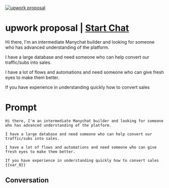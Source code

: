 
[![upwork proposal](https://flow-prompt-covers.s3.us-west-1.amazonaws.com/icon/Minimalist/i14.png)](https://gptcall.net/chat.html?data=%7B%22contact%22%3A%7B%22id%22%3A%22zs-Y-mc7Bn_KD78Gc020K%22%2C%22flow%22%3Atrue%7D%7D)
# upwork proposal | [Start Chat](https://gptcall.net/chat.html?data=%7B%22contact%22%3A%7B%22id%22%3A%22zs-Y-mc7Bn_KD78Gc020K%22%2C%22flow%22%3Atrue%7D%7D)
Hi there, I'm an intermediate Manychat builder and looking for someone who has advanced understanding of the platform.



I have a large database and need someone who can help convert our traffic/subs into sales.



I have a lot of flows and automations and need someone who can give fresh eyes to make them better.



If you have experience in understanding quickly how to convert sales

# Prompt

```
Hi there, I'm an intermediate Manychat builder and looking for someone who has advanced understanding of the platform.

I have a large database and need someone who can help convert our traffic/subs into sales.

I have a lot of flows and automations and need someone who can give fresh eyes to make them better.

If you have experience in understanding quickly how to convert sales {{var_0}}
```

## Conversation




